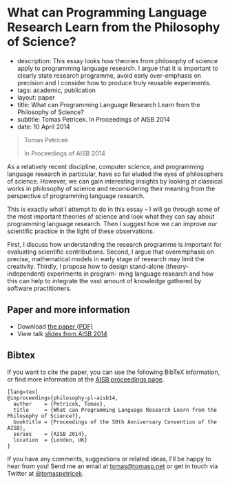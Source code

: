 # What can Programming Language Research Learn from the Philosophy of Science? 

 - description:  This essay looks how theories from philosophy of science apply
     to programming language research. I argue that it is important to clearly state research
     programme, avoid early over-emphasis on precision and I consider how to produce truly reusable
     experiments.
 - tags: academic, publication
 - layout: paper
 - title: What can Programming Language Research Learn from the Philosophy of Science?
 - subtitle: Tomas Petricek. In Proceedings of AISB 2014
 - date: 10 April 2014
 
> Tomas Petricek
>
> In Proceedings of AISB 2014
  
As a relatively recent discipline, computer science, and programming language research 
in particular, have so far eluded the eyes of philosophers of science. However, we can 
gain interesting insights by looking at classical works in philosophy of science and 
reconsidering their meaning from the perspective of programming language research.  

This is exactly what I attempt to do in this essay – I will go through some of the most 
important theories of science and look what they can say about programming language 
research. Then I suggest how we can improve our scientific practice in the light of 
these observations. 

First, I discuss how understanding the research programme is important for evaluating 
scientific contributions. Second, I argue that overemphasis on precise, mathematical 
models in early stage of research may limit the creativity. Thirdly, I propose how 
to design stand-alone (theory-independent) experiments in program- ming language research 
and how this can help to integrate the vast amount of knowledge gathered by 
software practitioners. 

## Paper and more information

 - Download [the paper (PDF)](philosophy-pl.pdf)
 - View talk [slides from AISB 2014](philosophy-pl-aisb.pdf)
   
## <a id="cite">Bibtex</a>
If you want to cite the paper, you can use the following BibTeX information, or
find more information at the [AISB proceedings page](http://doc.gold.ac.uk/aisb50/).

    [lang=tex]
    @inproceedings{philosophy-pl-aisb14,
      author    = {Petricek, Tomas},
      title     = {What can Programming Language Research Learn from the Philosophy of Science?},
      booktitle = {Proceedings of the 50th Anniversary Convention of the AISB},
      series    = {AISB 2014},
      location  = {London, UK}
    } 

If you have any comments, suggestions or related ideas, I'll be happy to 
hear from you! Send me an email at [tomas@tomasp.net](mailto:tomas@tomasp.net)
or get in touch via Twitter at [@tomaspetricek](http://twitter.com/tomaspetricek).
